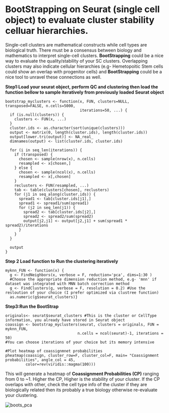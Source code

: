 # BootStrapping on Seurat (single cell object) to evaluate cluster stability celluar hierarchies.
Single-cell clusters are mathematical constructs while cell types are biological truth. There must be a consensus between biology and mathematics to interpret single-cell clusters. **BootStrapping** could be a nice way to evaluate the quality/stability of your SC clusters. Overlapping clusters may also indicate cellular hierarchies (e.g- Hemetopoitic Stem cells could show an overlap with progenitor cells) and **BootStrapping** could be a nice tool to unravel these connections as well.

**Step1:Load your seurat object, perform QC and clustering then load the function bellow to sample iteratively from previously loaded Seurat object**

```{r}
bootstrap_myclusters <- function(x, FUN, clusters=NULL, transposed=FALSE, n.cells=5000, 
                                 iterations=50, ...) {
  if (is.null(clusters)) {
    clusters <- FUN(x, ...)
  }
  cluster.ids <- as.character(sort(unique(clusters)))
  output <- matrix(0, length(cluster.ids), length(cluster.ids))
  output[lower.tri(output)] <- NA_real_
  dimnames(output) <- list(cluster.ids, cluster.ids)
  
  for (i in seq_len(iterations)) {
    if (transposed) {
      chosen <- sample(nrow(x), n.cells)
      resampled <- x[chosen,]
    } else {
      chosen <- sample(ncol(x), n.cells)
      resampled <- x[,chosen]
    }
    reclusters <- FUN(resampled, ...)
    tab <- table(clusters[chosen], reclusters)
    for (j1 in seq_along(cluster.ids)) {
      spread1 <- tab[cluster.ids[j1],]
      spread1 <- spread1/sum(spread1)
      for (j2 in seq_len(j1)) {
        spread2 <- tab[cluster.ids[j2],]
        spread2 <- spread2/sum(spread2)
        output[j2,j1] <- output[j2,j1] + sum(spread1 * spread2)/iterations
      }
    }
  }
  
  output
}
```


**Step 2 Load function to Run the clustering iteratively**

```{r}
myknn_FUN <- function(x) {
  g <- FindNeighbors(x, verbose = F, reduction='pca', dims=1:30 ) 
  #Choose the appropriate dimension reduction method, e.g- 'mnn' if dataset was integrated with MNN batch correction method
  g <- FindClusters(g, verbose = F, resolution = 0.2) #Use the resloution of your choice (I prefer optimized via clustree function)
  as.numeric(g$seurat_clusters)}
```
  
**Step3:Run the BootStrap**
```{r}
originals<- seurat$seurat_clusters #This is the cluster or CellType information, you already have stored in Seurat object
coassign <- bootstrap_myclusters(seurat, clusters = originals, FUN = myknn_FUN, 
                                n.cells = ncol(seurat)-1, iterations = 50) 
#You can choose iterations of your choice but its memory intensive

#Plot heatmap of coassignmnet probabilities
pheatmap(coassign, cluster_row=F, cluster_col=F, main= "Coassignment probabilities", angle_col = 45,
         color=rev(viridis::magma(100)))
```
This will generate a heatmap of **Coassignment Probabilities (CP)** ranging from 0 to ~1. Higher the CP, Higher is the stability of your cluster. If the CP overlaps with other, check the cell type info of the cluster if they are biologically related then its probably a true biology otherwise re-evaluate your clustering. 

![boots_pca](https://user-images.githubusercontent.com/26623347/151167200-3a49af89-13b8-4047-9ead-6a8c7f696592.png)


